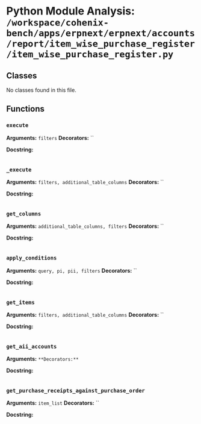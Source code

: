 # Python Module Analysis: `/workspace/cohenix-bench/apps/erpnext/erpnext/accounts/report/item_wise_purchase_register/item_wise_purchase_register.py`

## Classes

No classes found in this file.


## Functions

### `execute`
**Arguments:** `filters`
**Decorators:** ``

**Docstring:**
```

```
### `_execute`
**Arguments:** `filters, additional_table_columns`
**Decorators:** ``

**Docstring:**
```

```
### `get_columns`
**Arguments:** `additional_table_columns, filters`
**Decorators:** ``

**Docstring:**
```

```
### `apply_conditions`
**Arguments:** `query, pi, pii, filters`
**Decorators:** ``

**Docstring:**
```

```
### `get_items`
**Arguments:** `filters, additional_table_columns`
**Decorators:** ``

**Docstring:**
```

```
### `get_aii_accounts`
**Arguments:** ``
**Decorators:** ``

**Docstring:**
```

```
### `get_purchase_receipts_against_purchase_order`
**Arguments:** `item_list`
**Decorators:** ``

**Docstring:**
```

```

